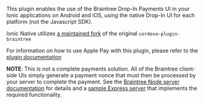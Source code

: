 
This plugin enables the use of the Braintree Drop-In Payments UI in your Ionic applications on Android and iOS, using the native Drop-In UI for each platform (not the Javascript SDK).

 Ionic Native utilizes [a maintained fork](https://github.com/taracque/cordova-plugin-braintree) of the original `cordova-plugin-braintree`

 For information on how to use Apple Pay with this plugin, please refer to the [plugin documentation](https://github.com/Taracque/cordova-plugin-braintree#apple-pay-ios-only)

**NOTE**: This is not a complete payments solution. All of the Braintree client-side UIs simply generate a payment nonce that must then be processed by your server to complete the payment.
See the [Braintree Node server documentation](https://developers.braintreepayments.com/start/hello-server/node) for details and a [sample Express server](https://github.com/braintree/braintree_express_example) that implements the required functionality.
